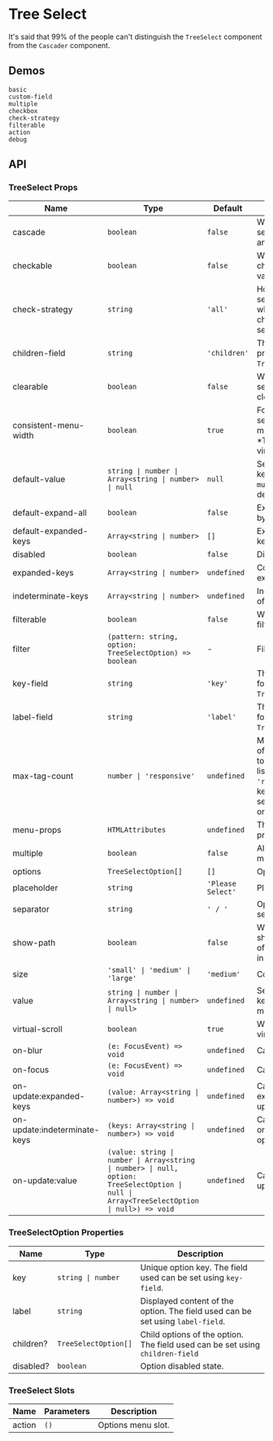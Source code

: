 # Tree Select

It's said that 99% of the people can't distinguish the `TreeSelect` component from the `Cascader` component.

## Demos

```demo
basic
custom-field
multiple
checkbox
check-strategy
filterable
action
debug
```

## API

### TreeSelect Props

| Name | Type | Default | Description |
| --- | --- | --- | --- |
| cascade | `boolean` | `false` | Whether to link the selection of parent and child nodes. |
| checkable | `boolean` | `false` | Whether to use a checkbox to select values. |
| check-strategy | `string` | `'all'` | How to display selected nodes when parents and children are selected. |
| children-field | `string` | `'children'` | The children property to use for `TreeSelectOption`'s. |
| clearable | `boolean` | `false` | Whether the selection is clearable. |
| consistent-menu-width | `boolean` | `true` | Force the widths of selection input and menu to be equal. \*This will disable virtual scrolling. |
| default-value | `string \| number \| Array<string \| number> \| null` | `null` | Selected key (or keys when `multiple`) by default. |
| default-expand-all | `boolean` | `false` | Expand all nodes by default. |
| default-expanded-keys | `Array<string \| number>` | `[]` | Expand specific keys by default. |
| disabled | `boolean` | `false` | Disabled state. |
| expanded-keys | `Array<string \| number>` | `undefined` | Collection of expanded keys. |
| indeterminate-keys | `Array<string \| number>` | `undefined` | Indeterminate keys of the tree. |
| filterable | `boolean` | `false` | Whether to show a filter. |
| filter | `(pattern: string, option: TreeSelectOption) => boolean` | - | Filter function. |
| key-field | `string` | `'key'` | The key field used for `TreeSelectOption`. |
| label-field | `string` | `'label'` | The label field used for `TreeSelectOption`. |
| max-tag-count | `number \| 'responsive'` | `undefined` | Maximum number of selected options to show before the list is truncated. `'responsive'` will keep all of the selected options in one row. |
| menu-props | `HTMLAttributes` | `undefined` | The menu's dom props. |
| multiple | `boolean` | `false` | Allow selecting multiple options. |
| options | `TreeSelectOption[]` | `[]` | Options. |
| placeholder | `string` | `'Please Select'` | Placeholder. |
| separator | `string` | `' / '` | Option value separator. |
| show-path | `boolean` | `false` | Whether to also show the hierarchy of selected nodes in the label. |
| size | `'small' \| 'medium' \| 'large'` | `'medium'` | Component size. |
| value | `string \| number \| Array<string \| number> \| null>` | `undefined` | Selected key (or keys when multiple). |
| virtual-scroll | `boolean` | `true` | Whether to enable virtual scrolling. |
| on-blur | `(e: FocusEvent) => void` | `undefined` | Callback on blur. |
| on-focus | `(e: FocusEvent) => void` | `undefined` | Callback on focus. |
| on-update:expanded-keys | `(value: Array<string \| number>) => void` | `undefined` | Callback on expanded keys updated. |
| on-update:indeterminate-keys | `(keys: Array<string \| number>) => void` | `undefined` | Callback function on indeterminate options changing. |
| on-update:value | `(value: string \| number \| Array<string \| number> \| null, option: TreeSelectOption \| null \| Array<TreeSelectOption \| null>) => void` | `undefined` | Callback on value updated. |

### TreeSelectOption Properties

| Name | Type | Description |
| --- | --- | --- |
| key | `string \| number` | Unique option key. The field used can be set using `key-field`. |
| label | `string` | Displayed content of the option. The field used can be set using `label-field`. |
| children? | `TreeSelectOption[]` | Child options of the option. The field used can be set using `children-field` |
| disabled? | `boolean` | Option disabled state. |

### TreeSelect Slots

| Name   | Parameters | Description                            |
| ------ | ---------- | -------------------------------------- |
| action | `()`       | Options menu slot.                     |